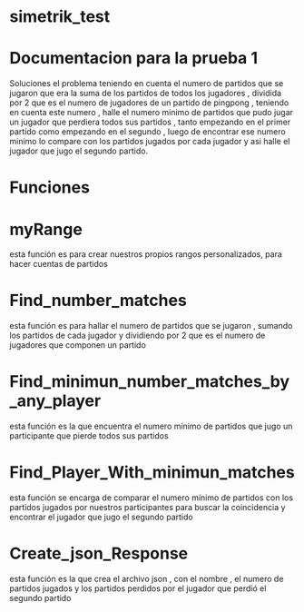 # simetrik_test


# Documentacion para la prueba 1 

Soluciones el problema teniendo en cuenta el numero de partidos que se jugaron  que era la suma de los partidos de todos los jugadores , dividida por 2 que es 
el numero de jugadores de un partido de pingpong ,  teniendo en cuenta este numero , halle el  numero minimo de partidos que pudo jugar un jugador que perdiera 
todos sus partidos ,  tanto empezando en el primer partido como empezando en el segundo , luego de encontrar ese numero minimo lo compare con los partidos jugados por cada 
jugador y asi halle el jugador que jugo el segundo partido.

# Funciones 

# myRange

esta función es para crear nuestros propios rangos personalizados, para hacer cuentas de partidos


# Find_number_matches

esta función es para hallar el numero de partidos que se jugaron , sumando los partidos de cada jugador y dividiendo por 2 que es el numero de jugadores que componen un partido 


# Find_minimun_number_matches_by_any_player

esta función es la que encuentra el numero mínimo de partidos  que jugo un participante que pierde todos sus partidos 

# Find_Player_With_minimun_matches

esta función  se encarga de comparar el numero mínimo de partidos  con los partidos jugados por nuestros participantes   para buscar la coincidencia  y encontrar el jugador   que jugo el segundo partido  


# Create_json_Response


esta función es la que crea el archivo json , con el nombre , el numero de partidos jugados    y  los partidos perdidos por el jugador que perdió el segundo partido 
